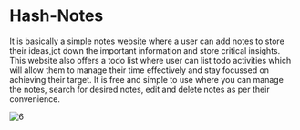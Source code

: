 # Hash-Notes
It is basically a simple notes website where a user can add notes to store their ideas,jot down the important information and store critical insights. This website also offers a todo list where user can list todo activities which will allow them to manage their time effectively and stay focussed on achieving their target.
It is free and simple to use where you can manage the notes, search for desired notes, edit and delete notes as per their convenience.



![6](https://github.com/Animesh1771/Hash-Notes/assets/95126813/25c21467-7dc9-47cb-8613-7e857eae7d4e)
